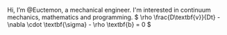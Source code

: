 Hi, I’m @Euctemon, a mechanical engineer. I'm interested in continuum mechanics, mathematics and programming. $ \rho \frac{D\textbf{v}}{Dt} - \nabla \cdot \textbf{\sigma} - \rho \textbf{b} = 0 $






<!---
Euctemon/Euctemon is a ✨ special ✨ repository because its `README.md` (this file) appears on your GitHub profile.
You can click the Preview link to take a look at your changes.
--->
